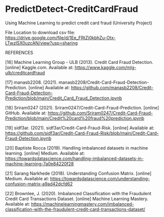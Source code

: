 # PredictDetect-CreditCardFraud
Using Machine Learning to predict credit card fraud (University Project)

File Location to download csv file: https://drive.google.com/file/d/1Ee_FRtZj0kbhZu-Otx-LTwzlSX0uzcAN/view?usp=sharing

REFERENCES

[16] Machine Learning Group - ULB (2013). Credit Card Fraud Detection. [online] Kaggle.com. Available at: https://www.kaggle.com/mlg-ulb/creditcardfraud

[17]  manasb2208. (2021). manasb2208/Credit-Card-Fraud-Detection-Prediction. [online] Available at: https://github.com/manasb2208/Credit-Card-Fraud-Detection-Prediction/blob/main/Credit_Card_Fraud_Detection.ipynb

[18] Sriram0247 (2021). Sriram0247/Credit-Card-Fraud-Prediction. [online] GitHub. Available at: https://github.com/Sriram0247/Credit-Card-Fraud-Prediction/blob/main/Credit%20card%20fraud%20prediction.ipynb

[19] sidf3ar. (2021). sidf3ar/Credit-Card-Fraud-Risk. [online] Available at: https://github.com/sidf3ar/Credit-Card-Fraud-Risk/blob/main/Credit-Card-Fraud-Detection.ipynb

[20] Baptiste Rocca (2019). Handling imbalanced datasets in machine learning. [online] Medium. Available at: https://towardsdatascience.com/handling-imbalanced-datasets-in-machine-learning-7a0e84220f28

[21] Sarang Narkhede (2018). Understanding Confusion Matrix. [online] Medium. Available at: https://towardsdatascience.com/understanding-confusion-matrix-a9ad42dcfd62

[22] Brownlee, J. (2020). Imbalanced Classification with the Fraudulent Credit Card Transactions Dataset. [online] Machine Learning Mastery. Available at: https://machinelearningmastery.com/imbalanced-classification-with-the-fraudulent-credit-card-transactions-dataset/
